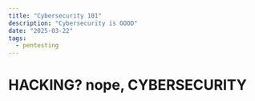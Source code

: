 ```yaml
---
title: "Cybersecurity 101"
description: "Cybersecurity is GOOD"
date: "2025-03-22"
tags:
  - pentesting
---
```


# HACKING? nope, CYBERSECURITY